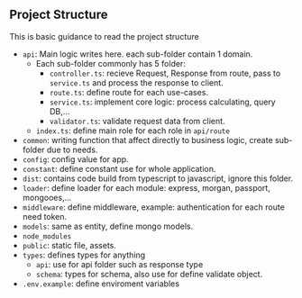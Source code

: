 ## Project Structure

This is basic guidance to read the project structure

- `api`: Main logic writes here. each sub-folder contain 1 domain.
  - Each sub-folder commonly has 5 folder:
    - `controller.ts`: recieve Request, Response from route, pass to `service.ts` and process the response to client.
    - `route.ts`: define route for each use-cases.
    - `service.ts`: implement core logic: process calculating, query DB,...
    - `validator.ts`: validate request data from client.
  - `index.ts`: define main role for each role in `api/route`
- `common`: writing function that affect directly to business logic, create sub-folder due to needs.
- `config`: config value for app.
- `constant`: define constant use for whole application.
- `dist`: contains code build from typescript to javascript, ignore this folder.
- `loader`: define loader for each module: express, morgan, passport, mongooes,...
- `middleware`: define middleware, example: authentication for each route need token.
- `models`: same as entity, define mongo models.
- `node_modules`
- `public`: static file, assets.
- `types`: defines types for anything
  - `api`: use for api folder such as response type
  - `schema`: types for schema, also use for define validate object.
- `.env.example`: define enviroment variables